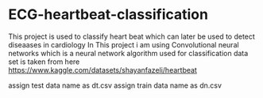 # ECG-heartbeat-classification
This project is used to classify heart beat which can later be used to detect diseaases in cardiology
In This project i am using Convolutional neural networks which is a neural network algorithm used for classification
data set is taken from here
https://www.kaggle.com/datasets/shayanfazeli/heartbeat

assign test data name as dt.csv
assign train data name as dn.csv